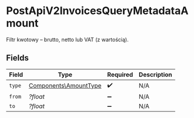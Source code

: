 # PostApiV2InvoicesQueryMetadataAmount

Filtr kwotowy – brutto, netto lub VAT (z wartością).


## Fields

| Field                                                          | Type                                                           | Required                                                       | Description                                                    |
| -------------------------------------------------------------- | -------------------------------------------------------------- | -------------------------------------------------------------- | -------------------------------------------------------------- |
| `type`                                                         | [Components\AmountType](../../Models/Components/AmountType.md) | :heavy_check_mark:                                             | N/A                                                            |
| `from`                                                         | *?float*                                                       | :heavy_minus_sign:                                             | N/A                                                            |
| `to`                                                           | *?float*                                                       | :heavy_minus_sign:                                             | N/A                                                            |